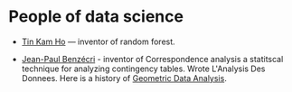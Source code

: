 # People of data science

- [Tin Kam Ho](https://researcher.watson.ibm.com/researcher/view.php?person=us-tho) — inventor of random forest.

- [Jean-Paul Benzécri](https://en.wikipedia.org/wiki/Jean-Paul_Benz%C3%A9cri) - inventor of Correspondence analysis a statitscal technique for analyzing contingency 
tables. Wrote L'Analysis Des Donnees. Here is a history of [Geometric Data Analysis](http://www.skeptron.uu.se/broady/sec/p-le-roux-brigitte-120903-gda-intro.pdf).
